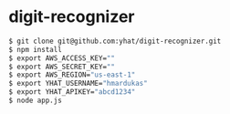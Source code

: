 digit-recognizer
================


```bash
$ git clone git@github.com:yhat/digit-recognizer.git
$ npm install
$ export AWS_ACCESS_KEY=""
$ export AWS_SECRET_KEY=""
$ export AWS_REGION="us-east-1"
$ export YHAT_USERNAME="hmardukas"
$ export YHAT_APIKEY="abcd1234"
$ node app.js
```
